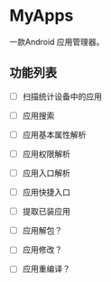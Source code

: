 # MyApps

一款Android 应用管理器。

## 功能列表

* [ ] 扫描统计设备中的应用
* [ ] 应用搜索
* [ ] 应用基本属性解析
* [ ] 应用权限解析
* [ ] 应用入口解析
* [ ] 应用快捷入口
* [ ] 提取已装应用
* [ ] 应用解包？
* [ ] 应用修改？
* [ ] 应用重编译？

